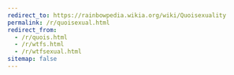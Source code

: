 ```yaml
---
redirect_to: https://rainbowpedia.wikia.org/wiki/Quoisexuality
permalink: /r/quoisexual.html
redirect_from:
  - /r/quois.html
  - /r/wtfs.html
  - /r/wtfsexual.html
sitemap: false
---
```

